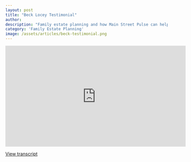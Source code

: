 ```yaml
---
layout: post
title: "Beck Locey Testimonial"
author: 
description: "Family estate planning and how Main Street Pulse can help families stay updated and organized."
category: 'Family Estate Planning'
image: /assets/articles/beck-testimonial.png
---
```

<iframe width="560" height="315" src="https://www.youtube.com/embed/X9yDurMaFGE?si=sgymSGbnZpZ0w2JJ" title="YouTube video player" frameborder="0" allow="accelerometer; autoplay; clipboard-write; encrypted-media; gyroscope; picture-in-picture; web-share" referrerpolicy="strict-origin-when-cross-origin" allowfullscreen></iframe>
<p><a href="/testimonials/beck-locey-testimonial" target="_blank">View transcript</a></p>